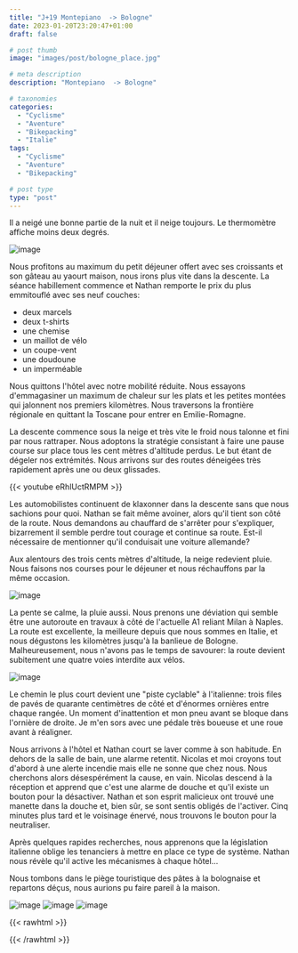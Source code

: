 ```yaml
---
title: "J+19 Montepiano  -> Bologne"
date: 2023-01-20T23:20:47+01:00
draft: false

# post thumb
image: "images/post/bologne_place.jpg"

# meta description
description: "Montepiano  -> Bologne"

# taxonomies
categories:
  - "Cyclisme" 
  - "Aventure" 
  - "Bikepacking"
  - "Italie" 
tags:
  - "Cyclisme" 
  - "Aventure" 
  - "Bikepacking"

# post type
type: "post"
---
```


Il a neigé une bonne partie de la nuit et il neige toujours. Le thermomètre affiche moins deux degrés.

![image](../../images/post/bologne_croix.jpg)

Nous profitons au maximum du petit déjeuner offert avec ses croissants et son gâteau au yaourt maison, nous irons plus vite dans la descente. La séance habillement commence et Nathan remporte le prix du plus emmitouflé avec ses neuf couches:

- deux marcels
- deux t-shirts
- une chemise
- un maillot de vélo 
- un coupe-vent
- une doudoune
- un imperméable 

Nous quittons l'hôtel avec notre mobilité réduite. Nous essayons d'emmagasiner un maximum de chaleur sur les plats et les petites montées qui jalonnent nos premiers kilomètres. Nous traversons la frontière régionale en quittant la Toscane pour entrer en Emilie-Romagne. 

La descente commence sous la neige et très vite le froid nous talonne et fini par nous rattraper. Nous adoptons la stratégie consistant à faire une pause course sur place tous les cent mètres d'altitude perdus. Le but étant de dégeler nos extrémités. Nous arrivons sur des routes déneigées très rapidement après une ou deux glissades. 

{{< youtube eRhlUctRMPM >}}

Les automobilistes continuent de klaxonner dans la descente sans que nous sachions pour quoi. Nathan se fait même avoiner, alors qu'il tient son côté de la route. Nous demandons au chauffard de s'arrêter pour s'expliquer, bizarrement il semble perdre tout courage et continue sa route. Est-il nécessaire de mentionner qu'il conduisait une voiture allemande? 

Aux alentours des trois cents mètres d'altitude, la neige redevient pluie. Nous faisons nos courses pour le déjeuner et nous réchauffons par la même occasion. 

![image](../../images/post/bologne_montagne.jpg)

La pente se calme, la pluie aussi. Nous prenons une déviation qui semble être une autoroute en travaux à côté de l'actuelle A1 reliant Milan à Naples. La route est excellente, la meilleure depuis que nous sommes en Italie, et nous dégustons les kilomètres jusqu'à la banlieue de Bologne. Malheureusement, nous n'avons pas le temps de savourer: la route devient subitement une quatre voies interdite aux vélos.

![image](../../images/post/bologne_ciel.jpg)

Le chemin le plus court devient une "piste cyclable" à l'italienne: trois files de pavés de quarante centimètres de côté et d'énormes ornières entre chaque rangée. Un moment d'inattention et mon pneu avant se bloque dans l'ornière de droite. Je m'en sors avec une pédale très boueuse et une roue avant à réaligner. 

Nous arrivons à l'hôtel et Nathan court se laver comme à son habitude. En dehors de la salle de bain, une alarme retentit. Nicolas et moi croyons tout d'abord à une alerte incendie mais elle ne sonne que chez nous. Nous cherchons alors désespérément la cause, en vain. Nicolas descend à la réception et apprend que c'est une alarme de douche et qu'il existe un bouton pour la désactiver. Nathan et son esprit malicieux ont trouvé une manette dans la douche et, bien sûr, se sont sentis obligés de l'activer. Cinq minutes plus tard et le voisinage énervé, nous trouvons le bouton pour la neutraliser. 

Après quelques rapides recherches, nous apprenons que la législation italienne oblige les tenanciers à mettre en place ce type de système. Nathan nous révèle qu'il active les mécanismes à chaque hôtel... 

Nous tombons dans le piège touristique des pâtes à la bolognaise et repartons déçus, nous aurions pu faire pareil à la maison.

![image](../../images/post/bologne_tour.jpg)
![image](../../images/post/bologne_statue.jpg)
![image](../../images/post/bologne_batiment.jpg)

{{< rawhtml >}} 
<div class="strava-embed-placeholder" data-embed-type="activity" data-embed-id="8424062366"></div><script src="https://strava-embeds.com/embed.js"></script>
{{< /rawhtml >}}
